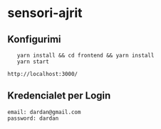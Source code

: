 # sensori-ajrit

## Konfigurimi
 ```shell
    yarn install && cd frontend && yarn install
    yarn start 
```
    http://localhost:3000/

## Kredencialet per Login
    email: dardan@gmail.com
    password: dardan
